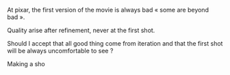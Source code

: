 At pixar, the first version of the movie is always bad « some are beyond bad ». 

Quality arise after refinement, never at the first shot. 

Should I accept that all good thing come from iteration and that the first shot will be always uncomfortable to see ? 

Making a sho